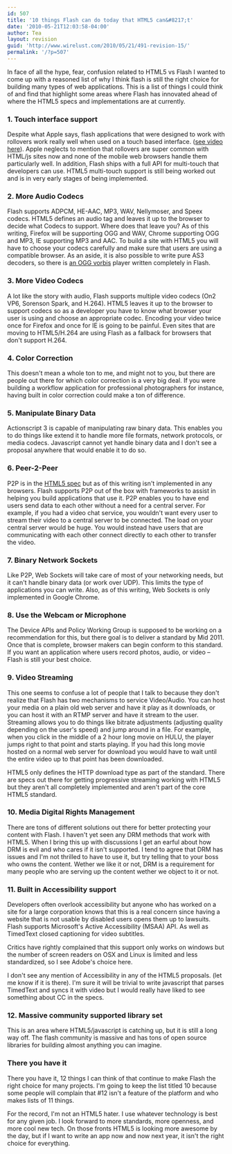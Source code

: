 ```yaml
---
id: 507
title: '10 things Flash can do today that HTML5 can&#8217;t'
date: '2010-05-21T12:03:58-04:00'
author: Tea
layout: revision
guid: 'http://www.wirelust.com/2010/05/21/491-revision-15/'
permalink: '/?p=507'
---
```


In face of all the hype, fear, confusion related to HTML5 vs Flash I wanted to come up with a reasoned list of why I think flash is still the right choice for building many types of web applications. This is a list of things I could think of and find that highlight some areas where Flash has innovated ahead of where the HTML5 specs and implementations are at currently.

### 1. Touch interface support

Despite what Apple says, flash applications that were designed to work with rollovers work really well when used on a touch based interface. ([see video here](http://theflashblog.com/?p=2027)). Apple neglects to mention that rollovers are super common with HTML/js sites now and none of the mobile web browsers handle them particularly well. In addition, Flash ships with a full API for multi-touch that developers can use. HTML5 multi-touch support is still being worked out and is in very early stages of being implemented.

### 2. More Audio Codecs

Flash supports ADPCM, HE-AAC, MP3, WAV, Nellymoser, and Speex codecs. HTML5 defines an audio tag and leaves it up to the browser to decide what Codecs to support. Where does that leave you? As of this writing, Firefox will be supporting OGG and WAV, Chrome supporting OGG and MP3, IE supporting MP3 and AAC. To build a site with HTML5 you will have to choose your codecs carefully and make sure that users are using a compatible browser. As an aside, it is also possible to write pure AS3 decoders, so there is [an OGG vorbis](http://barelyfocused.net/blog/2008/10/03/flash-vorbis-player/) player written completely in Flash.

### 3. More Video Codecs

A lot like the story with audio, Flash supports multiple video codecs (On2 VP6, Sorenson Spark, and H.264). HTML5 leaves it up to the browser to support codecs so as a developer you have to know what browser your user is using and choose an appropriate codec. Encoding your video twice once for Firefox and once for IE is going to be painful. Even sites that are moving to HTML5/H.264 are using Flash as a fallback for browsers that don't support H.264.

### 4. Color Correction

This doesn't mean a whole ton to me, and might not to you, but there are people out there for which color correction is a very big deal. If you were building a workflow application for professional photographers for instance, having built in color correction could make a ton of difference.

### 5. Manipulate Binary Data

Actionscript 3 is capable of manipulating raw binary data. This enables you to do things like extend it to handle more file formats, network protocols, or media codecs. Javascript cannot yet handle binary data and I don't see a proposal anywhere that would enable it to do so.

### 6. Peer-2-Peer

P2P is in the [HTML5 spec](http://www.w3.org/TR/2008/WD-html5-20080122/#network) but as of this writing isn't implemented in any browsers. Flash supports P2P out of the box with frameworks to assist in helping you build applications that use it. P2P enables you to have end users send data to each other without a need for a central server. For example, if you had a video chat service, you wouldn't want every user to stream their video to a central server to be connected. The load on your central server would be huge. You would instead have users that are communicating with each other connect directly to each other to transfer the video.

### 7. Binary Network Sockets

Like P2P, Web Sockets will take care of most of your networking needs, but it can't handle binary data (or work over UDP). This limits the type of applications you can write. Also, as of this writing, Web Sockets is only implemented in Google Chrome.

### 8. Use the Webcam or Microphone

The Device APIs and Policy Working Group is supposed to be working on a recommendation for this, but there goal is to deliver a standard by Mid 2011. Once that is complete, browser makers can begin conform to this standard. If you want an application where users record photos, audio, or video – Flash is still your best choice.

### 9. Video Streaming

This one seems to confuse a lot of people that I talk to because they don't realize that Flash has two mechanisms to service Video/Audio. You can host your media on a plain old web server and have it play as it downloads, or you can host it with an RTMP server and have it stream to the user. Streaming allows you to do things like bitrate adjustments (adjusting quality depending on the user's speed) and jump around in a file. For example, when you click in the middle of a 2 hour long movie on HULU, the player jumps right to that point and starts playing. If you had this long movie hosted on a normal web server for download you would have to wait until the entire video up to that point has been downloaded.

HTML5 only defines the HTTP download type as part of the standard. There are specs out there for getting progressive streaming working with HTML5 but they aren't all completely implemented and aren't part of the core HTML5 standard.

### 10. Media Digital Rights Management

There are tons of different solutions out there for better protecting your content with Flash. I haven't yet seen any DRM methods that work with HTML5. When I bring this up with discussions I get an earful about how DRM is evil and who cares if it isn't supported. I tend to agree that DRM has issues and I'm not thrilled to have to use it, but try telling that to your boss who owns the content. Wether we like it or not, DRM is a requirement for many people who are serving up the content wether we object to it or not.

### 11. Built in Accessibility support

Developers often overlook accessibility but anyone who has worked on a site for a large corporation knows that this is a real concern since having a website that is not usable by disabled users opens them up to lawsuits. Flash supports Microsoft's Active Accessibility (MSAA) API. As well as TimedText closed captioning for video subtitles.

Critics have rightly complained that this support only works on windows but the number of screen readers on OSX and Linux is limited and less standardized, so I see Adobe's choice here.

I don't see any mention of Accessibility in any of the HTML5 proposals. (let me know if it is there). I'm sure it will be trivial to write javascript that parses TimedText and syncs it with video but I would really have liked to see something about CC in the specs.

### 12. Massive community supported library set

This is an area where HTML5/javascript is catching up, but it is still a long way off. The flash community is massive and has tons of open source libraries for building almost anything you can imagine.

### There you have it

There you have it, 12 things I can think of that continue to make Flash the right choice for many projects. I'm going to keep the list titled 10 because some people will complain that #12 isn't a feature of the platform and who makes lists of 11 things.

For the record, I'm not an HTML5 hater. I use whatever technology is best for any given job. I look forward to more standards, more openness, and more cool new tech. On those fronts HTML5 is looking more awesome by the day, but if I want to write an app now and now next year, it isn't the right choice for everything.